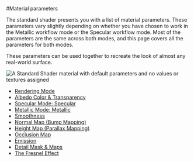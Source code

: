 #Material parameters

The standard shader presents you with a list of material parameters. These parameters vary slightly depending on whether you have chosen to work in the Metallic workflow mode or the Specular workflow mode. Most of the parameters are the same across both modes, and this page covers all the parameters for both modes.

These parameters can be used together to recreate the look of almost any real-world surface.

![A Standard Shader material with default parameters and no values or textures assigned](../uploads/Main/StandardShaderNewEmptyMaterial.png)

- [Rendering Mode](StandardShaderMaterialParameterRenderingMode)
- [Albedo Color & Transparency](StandardShaderMaterialParameterAlbedoColor)
- [Specular Mode: Specular](StandardShaderMaterialParameterSpecular)
- [Metallic Mode: Metallic](StandardShaderMaterialParameterMetallic)
- [Smoothness](StandardShaderMaterialParameterSmoothness)
- [Normal Map (Bump Mapping)](StandardShaderMaterialParameterNormalMap)
- [Height Map (Parallax Mapping)](StandardShaderMaterialParameterHeightMap)
- [Occlusion Map](StandardShaderMaterialParameterOcclusionMap)
- [Emission](StandardShaderMaterialParameterEmission)
- [Detail Mask & Maps](StandardShaderMaterialParameterDetail)
- [The Fresnel Effect](StandardShaderFresnel)
